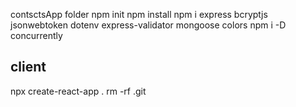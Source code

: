 contsctsApp folder
npm init 
npm install
npm i express bcryptjs jsonwebtoken dotenv express-validator mongoose colors 
npm i -D concurrently


client
---------------
npx create-react-app .
rm -rf .git